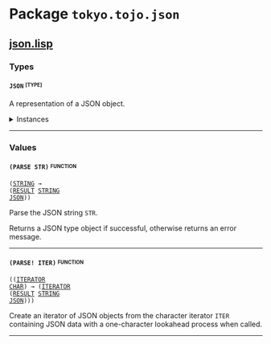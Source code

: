 # Package `tokyo.tojo.json`<a name="tokyo.tojo.json-package"></a>

## [json.lisp](https://github.com/tojoqk/json/tree/main/src/json.lisp) <a name="tokyo.tojo.json-json-lisp-file"></a>

### Types

#### <code>JSON</code> <sup><sub>[TYPE]</sub></sup><a name="json-type"></a>

A representation of a JSON object.

<details>
<summary>Instances</summary>

- <code><a href="#runtimerepr-class">RUNTIMEREPR</a> <a href="#json-type">JSON</a></code>
- <code><a href="#eq-class">EQ</a> <a href="#json-type">JSON</a></code>
- <code><a href="#into-class">INTO</a> <a href="#unit-type">UNIT</a> <a href="#json-type">JSON</a></code>
- <code><a href="#into-class">INTO</a> <a href="#boolean-type">BOOLEAN</a> <a href="#json-type">JSON</a></code>
- <code><a href="#into-class">INTO</a> <a href="#string-type">STRING</a> <a href="#json-type">JSON</a></code>
- <code><a href="#into-class">INTO</a> <a href="#double-float-type">DOUBLE-FLOAT</a> <a href="#json-type">JSON</a></code>
- <code><a href="#into-class">INTO</a> (<a href="#list-type">LIST</a> <a href="#json-type">JSON</a>) <a href="#json-type">JSON</a></code>
- <code><a href="#into-class">INTO</a> (<a href="#map-type">MAP</a> <a href="#string-type">STRING</a> <a href="#json-type">JSON</a>) <a href="#json-type">JSON</a></code>
- <code><a href="#into-class">INTO</a> <a href="#json-type">JSON</a> <a href="#string-type">STRING</a></code>
- <code><a href="#tryinto-class">TRYINTO</a> <a href="#string-type">STRING</a> <a href="#json-type">JSON</a></code>

</details>


***

### Values

#### <code>(PARSE STR)</code> <sup><sub>FUNCTION</sub></sup><a name="parse-value"></a>
<code>(<a href="#string-type">STRING</a> &rarr; (<a href="#result-type">RESULT</a> <a href="#string-type">STRING</a> <a href="#json-type">JSON</a>))</code>

Parse the JSON string `STR`.

Returns a JSON type object if successful, otherwise returns an error message.


***

#### <code>(PARSE! ITER)</code> <sup><sub>FUNCTION</sub></sup><a name="parse!-value"></a>
<code>((<a href="#iterator-type">ITERATOR</a> <a href="#char-type">CHAR</a>) &rarr; (<a href="#iterator-type">ITERATOR</a> (<a href="#result-type">RESULT</a> <a href="#string-type">STRING</a> <a href="#json-type">JSON</a>)))</code>

Create an iterator of JSON objects from the character iterator `ITER` containing JSON data with a one-character lookahead process when called.


***

